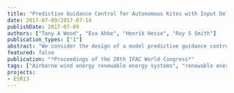 ```yaml
---
title: "Predictive Guidance Control for Autonomous Kites with Input Delay"
date: 2017-07-09/2017-07-14
publishDate: 2017-07-09
authors: ["Tony A Wood", "Eva Ahbe", "Henrik Hesse", "Roy S Smith"]
publication_types: ["1"]
abstract: "We consider the design of a model predictive guidance controller in a cascaded control scheme for an autonomous kite with significant input delay. The rate of change of the signal commanded by the guidance is bounded to ensure robust performance of the underlying tracking controller. We analyse the limitations of the tracking controller arising from model parameter uncertainty and input delay. The delay is accounted for in the control design by predicting the values of the feedback variables ahead of time based on the past inputs and the system models. To account for changing operating conditions the model parameters are updated online. The proposed method has been tested in a real-time hardware-in-the-loop simulation study."
featured: false
publication: "*Proceedings of the 20th IFAC World Congress*"
tags: ["Airborne wind energy renewable energy systems", "renewable energy systems", "predictive control", "delay compensation", "robust control", "cascade control"]
projects:
- ESR13
---
```


